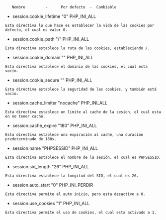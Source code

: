        Nombre	      -      Por defecto  -  Cambiable
* session.cookie_lifetime	     "0"     	PHP_INI_ALL	
```
Esta directiva lo que hace es establecer la vida de las cookies por defecto, el cual es valor 0.
```
* session.cookie_path	     "/"    	PHP_INI_ALL	 
```
Esta directiva establece la ruta de las cookies, estableciendo /.
```
* session.cookie_domain	     ""	       PHP_INI_ALL	 
```
Esta directiva establece el dominio de las cookies, el cual esta vacío.
```
* session.cookie_secure	      ""	     PHP_INI_ALL	 
```
Esta directiva establece la seguridad de las cookies, y también está vacío.
```
* session.cache_limiter	     "nocache"      	PHP_INI_ALL	
```
Esta directiva establece un limite al cache de la sesion, el cual esta en no tener caché.
```
* session.cache_expire	    "180"	      PHP_INI_ALL
```
Esta directiva establece una expiración al caché, una duración predeterminado de 180s.
```
* session.name	    "PHPSESSID"         	PHP_INI_ALL	 
```
Esta directiva establece el nombre de la sesión, el cual es PHPSESSID.
```
* session.sid_length          "26"         	PHP_INI_ALL	 
```
Esta directiva establece la longitud del SID, el cual es 26.
```
* session.auto_start    	"0"	      PHP_INI_PERDIR	 
```
Esta directiva permite el auto inicio, pero esta desactivo a 0.
```
* session.use_cookies     	"1"	      PHP_INI_ALL	 
```
Esta directiva permite el uso de cookies, el cual esta activado a 1.
```